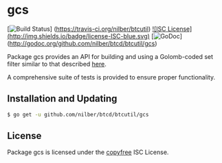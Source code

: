 gcs
==========

[![Build Status](http://img.shields.io/travis/nilber/btcutil.svg)]
(https://travis-ci.org/nilber/btcutil) [![ISC License]
(http://img.shields.io/badge/license-ISC-blue.svg)](http://copyfree.org)
[![GoDoc](https://godoc.org/github.com/nilber/btcd/btcutil/gcs?status.png)]
(http://godoc.org/github.com/nilber/btcd/btcutil/gcs)

Package gcs provides an API for building and using a Golomb-coded set filter
similar to that described [here](http://giovanni.bajo.it/post/47119962313/golomb-coded-sets-smaller-than-bloom-filters).

A comprehensive suite of tests is provided to ensure proper functionality.

## Installation and Updating

```bash
$ go get -u github.com/nilber/btcd/btcutil/gcs
```

## License

Package gcs is licensed under the [copyfree](http://copyfree.org) ISC
License.
